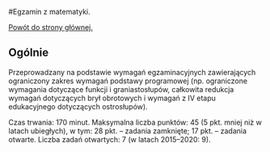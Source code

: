 #Egzamin z matematyki.

[Powót do strony głównej.](/index.md)

## Ogólnie

Przeprowadzany na podstawie wymagań egzaminacyjnych zawierających ograniczony zakres wymagań podstawy programowej (np. ograniczone wymagania dotyczące funkcji i graniastosłupów, całkowita redukcja wymagań dotyczących brył obrotowych i wymagań z IV etapu edukacyjnego dotyczących ostrosłupów).

Czas trwania: 170 minut.
Maksymalna liczba punktów: 45 (5 pkt. mniej niż w latach ubiegłych), w tym: 28 pkt. – zadania zamknięte; 17 pkt. – zadania otwarte.
Liczba zadań otwartych: 7 (w latach 2015–2020: 9).
